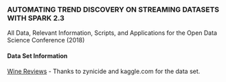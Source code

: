 ### AUTOMATING TREND DISCOVERY ON STREAMING DATASETS WITH SPARK 2.3
All Data, Relevant Information, Scripts, and Applications for the Open Data Science Conference (2018)

#### Data Set Information
[Wine Reviews](https://www.kaggle.com/zynicide/wine-reviews) - Thanks to zynicide and kaggle.com for the data set.
